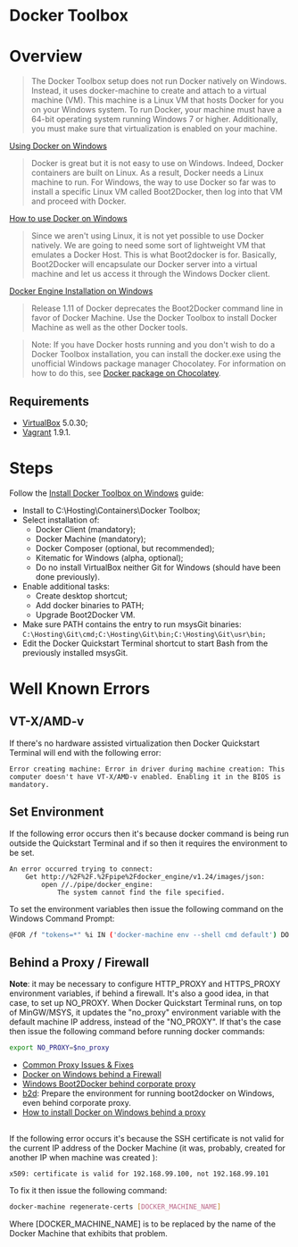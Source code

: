 Docker Toolbox
==============

# Overview

> The Docker Toolbox setup does not run Docker natively on Windows. Instead, it uses docker-machine to create and attach to a virtual machine (VM). This machine is a Linux VM that hosts Docker for you on your Windows system. To run Docker, your machine must have a 64-bit operating system running Windows 7 or higher. Additionally, you must make sure that virtualization is enabled on your machine.

[Using Docker on Windows](https://www.ibm.com/developerworks/community/blogs/jfp/entry/Using_Docker_Machine_On_Windows)
> Docker is great but it is not easy to use on Windows. Indeed, Docker containers are built on Linux. As a result, Docker needs a Linux machine to run. For Windows, the way to use Docker so far was to install a specific Linux VM called Boot2Docker, then log into that VM and proceed with Docker.

[How to use Docker on Windows](https://blog.tutum.co/2014/11/05/how-to-use-docker-on-windows/)
> Since we aren't using Linux, it is not yet possible to use Docker natively. We are going to need some sort of lightweight VM that emulates a Docker Host. This is what Boot2docker is for. Basically, Boot2Docker will encapsulate our Docker server into a virtual machine and let us access it through the Windows Docker client.

[Docker Engine Installation on Windows](https://docs.docker.com/v1.11/engine/installation/windows/)
> Release 1.11 of Docker deprecates the Boot2Docker command line in favor of Docker Machine. Use the Docker Toolbox to install Docker Machine as well as the other Docker tools.

> Note: If you have Docker hosts running and you don't wish to do a Docker Toolbox installation, you can install the docker.exe using the unofficial Windows package manager Chocolatey. For information on how to do this, see [Docker package on Chocolatey](http://chocolatey.org/packages/docker).

## Requirements

- [VirtualBox](https://www.virtualbox.org/) 5.0.30;
- [Vagrant](https://www.vagrantup.com/) 1.9.1.

# Steps

Follow the [Install Docker Toolbox on Windows](https://docs.docker.com/toolbox/toolbox_install_windows/) guide:
- Install to C:\Hosting\Containers\Docker Toolbox\;
- Select installation of:
    - Docker Client (mandatory);
    - Docker Machine (mandatory);
    - Docker Composer (optional, but recommended);
    - Kitematic for Windows (alpha, optional);
    - Do no install VirtualBox neither Git for Windows (should have been done previously).
- Enable additional tasks:
    - Create desktop shortcut;
    - Add docker binaries to PATH;
    - Upgrade Boot2Docker VM.
- Make sure PATH contains the entry to run msysGit binaries: ```C:\Hosting\Git\cmd;C:\Hosting\Git\bin;C:\Hosting\Git\usr\bin;```
- Edit the Docker Quickstart Terminal shortcut to start Bash from the previously installed msysGit.

# Well Known Errors

## VT-X/AMD-v

If there's no hardware assisted virtualization then Docker Quickstart Terminal will end with the following error:
```
Error creating machine: Error in driver during machine creation: This computer doesn't have VT-X/AMD-v enabled. Enabling it in the BIOS is mandatory.
```

## Set Environment

If the following error occurs then it's because docker command is being run outside the Quickstart Terminal and if so then it requires the environment to be set.

```
An error occurred trying to connect:
    Get http://%2F%2F.%2Fpipe%2Fdocker_engine/v1.24/images/json:
        open //./pipe/docker_engine:
            The system cannot find the file specified.
```

To set the environment variables then issue the following command on the Windows Command Prompt:

```bash
@FOR /f "tokens=*" %i IN ('docker-machine env --shell cmd default') DO @%i
```

## Behind a Proxy / Firewall

**Note**: it may be necessary to configure HTTP_PROXY and HTTPS_PROXY environment variables, if behind a firewall. It's also a good idea, in that case, to set up NO_PROXY. When Docker Quickstart Terminal runs, on top of MinGW/MSYS, it updates the "no_proxy" environment variable with the default machine IP address, instead of the "NO_PROXY". If that's the case then issue the following command before running docker commands:

```bash
export NO_PROXY=$no_proxy
```

- [Common Proxy Issues & Fixes](https://github.com/docker/kitematic/wiki/Common-Proxy-Issues-&-Fixes)
- [Docker on Windows behind a Firewall](http://toedter.com/2015/05/11/docker-on-windows-behind-a-firewall/)
- [Windows Boot2Docker behind corporate proxy](http://stackoverflow.com/a/29303930/6309)
- [b2d](https://github.com/VonC/b2d): Prepare the environment for running boot2docker on Windows, even behind corporate proxy.
- [How to install Docker on Windows behind a proxy](http://www.netinstructions.com/how-to-install-docker-on-windows-behind-a-proxy/)

## 

If the following error occurs it's because the SSH certificate is not valid for the current IP address of the Docker Machine (it was, probably, created for another IP when machine was created ):

```
x509: certificate is valid for 192.168.99.100, not 192.168.99.101
```

To fix it then issue the following command:

```bash
docker-machine regenerate-certs [DOCKER_MACHINE_NAME]
```

Where [DOCKER_MACHINE_NAME] is to be replaced by the name of the Docker Machine that exhibits that problem.

